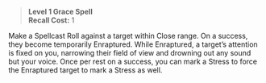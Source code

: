 > **Level 1 Grace Spell**  
> **Recall Cost:** 1

Make a Spellcast Roll against a target within Close range. On a success, they become temporarily Enraptured. While Enraptured, a target’s attention is fixed on you, narrowing their field of view and drowning out any sound but your voice. Once per rest on a success, you can mark a Stress to force the Enraptured target to mark a Stress as well.
